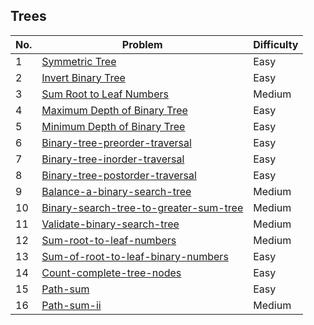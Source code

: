 ## Trees

| No.  | Problem                                           | Difficulty |
|----|---------------------------------------------------|------------|
| 1  | [Symmetric Tree](https://leetcode.com/problems/symmetric-tree/)                                         | Easy       |
| 2  | [Invert Binary Tree](https://leetcode.com/problems/invert-binary-tree/)                                   | Easy       |
| 3  | [Sum Root to Leaf Numbers](https://leetcode.com/problems/sum-root-to-leaf-numbers/)                       | Medium     |
| 4  | [Maximum Depth of Binary Tree](https://leetcode.com/problems/maximum-depth-of-binary-tree/)               | Easy       |
| 5  | [Minimum Depth of Binary Tree](https://leetcode.com/problems/minimum-depth-of-binary-tree/)               | Easy       |
| 6  | [Binary-tree-preorder-traversal](https://leetcode.com/problems/binary-tree-preorder-traversal/)               | Easy       |
| 7  | [Binary-tree-inorder-traversal](https://leetcode.com/problems/binary-tree-inorder-traversal/)               | Easy       |
| 8  | [Binary-tree-postorder-traversal](https://leetcode.com/problems/binary-tree-postorder-traversal/)               | Easy       |
| 9  | [Balance-a-binary-search-tree](https://leetcode.com/problems/balance-a-binary-search-tree/)               | Medium      |
| 10  | [Binary-search-tree-to-greater-sum-tree](https://leetcode.com/problems/binary-search-tree-to-greater-sum-tree/)               | Medium      |
| 11  | [Validate-binary-search-tree](https://leetcode.com/problems/validate-binary-search-tree/)  | Medium      |
| 12  | [Sum-root-to-leaf-numbers](https://leetcode.com/problems/sum-root-to-leaf-numbers/)  | Medium      |
| 13  | [Sum-of-root-to-leaf-binary-numbers](https://leetcode.com/problems/sum-of-root-to-leaf-binary-numbers/)  | Easy |
| 14  | [Count-complete-tree-nodes](https://leetcode.com/problems/count-complete-tree-nodes/)  | Easy |
| 15  | [Path-sum](https://leetcode.com/problems/path-sum/)  | Easy |
| 16  | [Path-sum-ii](https://leetcode.com/problems/path-sum-ii/)  | Medium |
